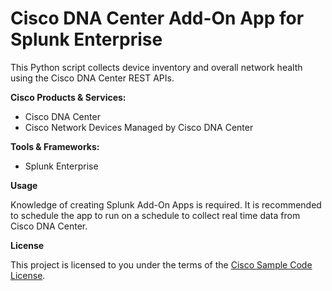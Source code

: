 # Cisco DNA Center Add-On App for Splunk Enterprise


This Python script collects device inventory and overall network health using the Cisco DNA Center REST APIs.

**Cisco Products & Services:**

- Cisco DNA Center
- Cisco Network Devices Managed by Cisco DNA Center

**Tools & Frameworks:**

- Splunk Enterprise

**Usage**

Knowledge of creating Splunk Add-On Apps is required.
It is recommended to schedule the app to run on a schedule to collect real time data from Cisco DNA Center.


**License**

This project is licensed to you under the terms of the [Cisco Sample Code License](./LICENSE).
